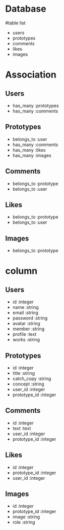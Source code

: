 Database
====

#table list
- users
- prototypes
- comments
- likes
- images

# Association

## Users
- has_many :prototypes
- has_many :comments

## Prototypes
- belongs_to :user
- has_many :comments
- has_many :likes
- has_many :images

## Comments
- belongs_to :prototype
- belongs_to :user

## Likes
- belongs_to :prototype
- belongs_to :user

## Images
- belongs_to :prototype

# column

## Users
- id :integer
- name :string
- email :string
- password :string
- avatar :string
- member :string
- profile :text
- works :string

## Prototypes
- id :integer
- title :string
- catch_copy :string
- concept :string
- user_id :integer
- prototype_id :integer

## Comments
- id :integer
- text :text
- user_id :integer
- prototype_id :integer

## Likes
- id :integer
- prototype_id :integer
- user_id :integer

## Images
- id :integer
- prototype_id :integer
- image :string
- role :string